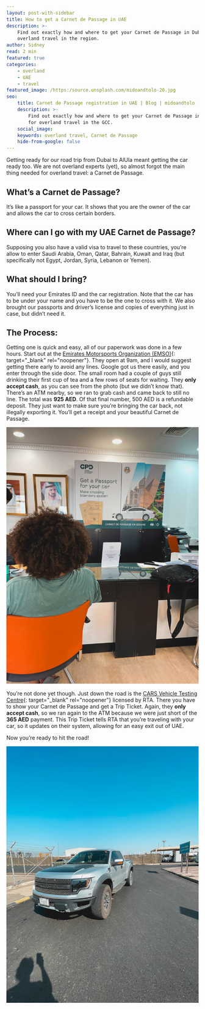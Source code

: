 ```yaml
---
layout: post-with-sidebar
title: How to get a Carnet de Passage in UAE
description: >-
    Find out exactly how and where to get your Carnet de Passage in Dubai for
    overland travel in the region.
author: Sidney
read: 2 min
featured: true
categories:
    - overland
    - UAE
    - travel
featured_image: /https:/source.unsplash.com/midoandtolo-20.jpg
seo:
    title: Carnet de Passage registration in UAE | Blog | midoandtolo
    description: >-
        Find out exactly how and where to get your Carnet de Passage in Dubai
        for overland travel in the GCC.
    social_image:
    keywords: overland travel, Carnet de Passage
    hide-from-google: false
---
```

Getting ready for our road trip from Dubai to AlUla meant getting the car ready too. We are not overland experts (yet), so almost forgot the main thing needed for overland travel: a Carnet de Passage.

## What’s a Carnet de Passage?

It’s like a passport for your car. It shows that you are the owner of the car and allows the car to cross certain borders.

## Where can I go with my UAE Carnet de Passage?

Supposing you also have a valid visa to travel to these countries, you’re allow to enter Saudi Arabia, Oman, Qatar, Bahrain, Kuwait and Iraq (but specifically not Egypt, Jordan, Syria, Lebanon or Yemen).

## What should I bring?

You’ll need your Emirates ID and the car registration. Note that the car has to be under your name and you have to be the one to cross with it. We also brought our passports and driver’s license and copies of everything just in case, but didn’t need it.

## The Process:

Getting one is quick and easy, all of our paperwork was done in a few hours. Start out at the [Emirates Motorsports Organization (EMSO)](https://www.google.com/maps/place/Emirates+Motorsports+Organization+&#40;EMSO&#41;/@25.2872807,55.3511706,15z/data=!4m2!3m1!1s0x0:0x5b1d8b687423c77e?sa=X&amp;ved=1t:2428&amp;ictx=111){: target="_blank" rel="noopener"}. They open at 9am, and I would suggest getting there early to avoid any lines. Google got us there easily, and you enter through the side door. The small room had a couple of guys still drinking their first cup of tea and a few rows of seats for waiting. They **only accept cash**, as you can see from the photo (but we didn’t know that). There’s an ATM nearby, so we ran to grab cash and came back to still no line. The total was **925 AED**. Of that final number, 500 AED is a refundable deposit. They just want to make sure you’re bringing the car back, not illegally exporting it. You’ll get a receipt and your beautiful Carnet de Passage.

![](/uploads/midoandtolo-20.jpg)

You’re not done yet though. Just down the road is the [CARS Vehicle Testing Centre](https://www.google.com/maps/place/AG+CARS+Vehicle+Testing+Centre,+Al+Mamzar+-+%D9%85%D8%B1%D9%83%D8%B2+%D8%A7%D9%8A%D9%87+%D8%AC%D9%8A+%D9%83%D8%A7%D8%B1%D8%B3+%D9%84%D9%81%D8%AD%D8%B5+%D8%A7%D9%84%D9%85%D8%B1%D9%83%D8%A8%D8%A7%D8%AA+%D8%8C+%D8%A7%D9%84%D9%85%D9%85%D8%B2%D8%B1%E2%80%AD/@25.288464,55.3465023,17z/data=!3m1!4b1!4m6!3m5!1s0x3e5f5c8f8d380e41:0xbbd0760d523b2787!8m2!3d25.288464!4d55.3490772!16s%2Fg%2F11b77g2cd8?entry=ttu){: target="_blank" rel="noopener"} licensed by RTA. There you have to show your Carnet de Passage and get a Trip Ticket. Again, they **only accept cash**, so we ran again to the ATM because we were just short of the **365 AED** payment. This Trip Ticket tells RTA that you’re traveling with your car, so it updates on their system, allowing for an easy exit out of UAE.

Now you’re ready to hit the road!

![](/uploads/midoandtolo-28.jpg)